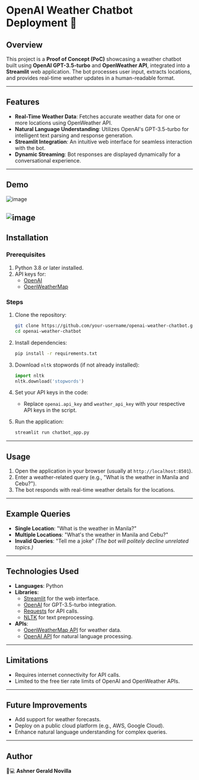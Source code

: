 
# OpenAI Weather Chatbot Deployment 🤖

## Overview
This project is a **Proof of Concept (PoC)** showcasing a weather chatbot built using **OpenAI GPT-3.5-turbo** and **OpenWeather API**, integrated into a **Streamlit** web application. The bot processes user input, extracts locations, and provides real-time weather updates in a human-readable format.

---

## Features
- **Real-Time Weather Data**: Fetches accurate weather data for one or more locations using OpenWeather API.
- **Natural Language Understanding**: Utilizes OpenAI's GPT-3.5-turbo for intelligent text parsing and response generation.
- **Streamlit Integration**: An intuitive web interface for seamless interaction with the bot.
- **Dynamic Streaming**: Bot responses are displayed dynamically for a conversational experience.

---

## Demo
![image](https://github.com/user-attachments/assets/5c9d66a6-e339-4e27-9264-4b2d7d1a4270)

![image](https://github.com/user-attachments/assets/29e9fd84-0c8e-4871-8806-1600202be728)
---

## Installation

### Prerequisites
1. Python 3.8 or later installed.
2. API keys for:
   - [OpenAI](https://platform.openai.com/)
   - [OpenWeatherMap](https://openweathermap.org/)

### Steps
1. Clone the repository:
   ```bash
   git clone https://github.com/your-username/openai-weather-chatbot.git
   cd openai-weather-chatbot
   ```
2. Install dependencies:
   ```bash
   pip install -r requirements.txt
   ```
3. Download `nltk` stopwords (if not already installed):
   ```python
   import nltk
   nltk.download('stopwords')
   ```
4. Set your API keys in the code:
   - Replace `openai.api_key` and `weather_api_key` with your respective API keys in the script.

5. Run the application:
   ```bash
   streamlit run chatbot_app.py
   ```

---

## Usage
1. Open the application in your browser (usually at `http://localhost:8501`).
2. Enter a weather-related query (e.g., "What is the weather in Manila and Cebu?").
3. The bot responds with real-time weather details for the locations.

---

## Example Queries
- **Single Location**: "What is the weather in Manila?"
- **Multiple Locations**: "What's the weather in Manila and Cebu?"
- **Invalid Queries**: "Tell me a joke" *(The bot will politely decline unrelated topics.)*

---

## Technologies Used
- **Languages**: Python
- **Libraries**:
  - [Streamlit](https://streamlit.io/) for the web interface.
  - [OpenAI](https://openai.com/) for GPT-3.5-turbo integration.
  - [Requests](https://docs.python-requests.org/) for API calls.
  - [NLTK](https://www.nltk.org/) for text preprocessing.
- **APIs**:
  - [OpenWeatherMap API](https://openweathermap.org/) for weather data.
  - [OpenAI API](https://openai.com/) for natural language processing.

---

## Limitations
- Requires internet connectivity for API calls.
- Limited to the free tier rate limits of OpenAI and OpenWeather APIs.

---

## Future Improvements
- Add support for weather forecasts.
- Deploy on a public cloud platform (e.g., AWS, Google Cloud).
- Enhance natural language understanding for complex queries.

---

## Author
👨💻 **Ashner Gerald Novilla**  
